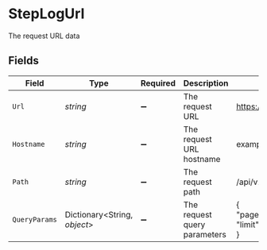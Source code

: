 # StepLogUrl

The request URL data


## Fields

| Field                               | Type                                | Required                            | Description                         | Example                             |
| ----------------------------------- | ----------------------------------- | ----------------------------------- | ----------------------------------- | ----------------------------------- |
| `Url`                               | *string*                            | :heavy_minus_sign:                  | The request URL                     | https://example.com/api/v1/resource |
| `Hostname`                          | *string*                            | :heavy_minus_sign:                  | The request URL hostname            | example.com                         |
| `Path`                              | *string*                            | :heavy_minus_sign:                  | The request path                    | /api/v1/resource                    |
| `QueryParams`                       | Dictionary<String, *object*>        | :heavy_minus_sign:                  | The request query parameters        | {<br/>"page": 1,<br/>"limit": 10<br/>} |